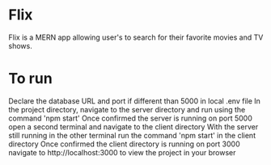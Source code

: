 ﻿# Flix
 Flix is a MERN app allowing user's to search for their favorite movies and TV shows. 

# To run
Declare the database URL and port if different than 5000 in local .env file
In the project directory, navigate to the server directory and run using the command 'npm start'
Once confirmed the server is running on port 5000 open a second terminal and navigate to the client directory
With the server still running in the other terminal run the command 'npm start' in the client directory
Once confirmed the client directory is running on port 3000 navigate to http://localhost:3000 to view the project in your browser
